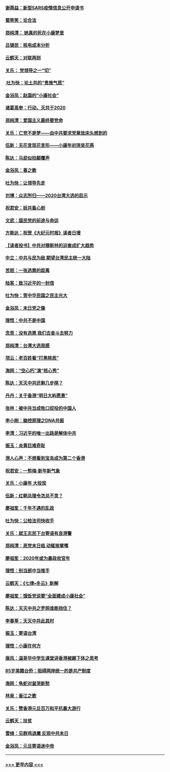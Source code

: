 #### [谢燕益：新型SARS疫情信息公开申请书](../pages/nsc993/n11808840.md?t=01211644) 
#### [蜀笑笑：论合法](../pages/nsc993/n11808064.md?t=01211644) 
#### [郑纯清： 她真的死在小康梦里](../pages/nsc993/n11806623.md?t=01211644) 
#### [吕锡民：核电成本分析](../pages/nsc993/n11806284.md?t=01211644) 
#### [云鹤天：对联两则](../pages/nsc993/n11805957.md?t=01211644) 
#### [关乐： 党领导之一“切”](../pages/nsc993/n11804505.md?t=01211644) 
#### [ 吐为快：论土共的“贵族气质”](../pages/nsc993/n11804490.md?t=01211644) 
#### [金浴凤：赵国的“小康社会”](../pages/nsc993/n11804452.md?t=01211644) 
#### [诸葛高参：行动，灭共于2020](../pages/nsc993/n11804120.md?t=01211644) 
#### [郑纯清：爱国主义最终要党命](../pages/nsc993/n11802197.md?t=01211644) 
#### [关乐：亡党不是梦——由中共要求党章放床头想到的](../pages/nsc993/n11802156.md?t=01211644) 
#### [伍新：无花言现花言形——小康年初哭吴花燕](../pages/nsc993/n11800044.md?t=01211644) 
#### [陈达：马屁似拍颠覆声](../pages/nsc993/n11800010.md?t=01211644) 
#### [金浴凤：春之歌](../pages/nsc993/n11797687.md?t=01211644) 
#### [吐为快：让领导先走](../pages/nsc993/n11797512.md?t=01211644) 
#### [刘博：众志所归——2020台湾大选的启示](../pages/nsc993/n11796878.md?t=01211644) 
#### [祝君安：妖共畜心剖](../pages/nsc993/n11794273.md?t=01211644) 
#### [文武：国民党的前途与命运](../pages/nsc993/n11794198.md?t=01211644) 
#### [方能达：祝贺《大纪元时报》读者日增](../pages/nsc993/n11793807.md?t=01211644) 
#### [【读者投书】中共对穆斯林的迫害成扩大趋势](../pages/nsc993/n11791371.md?t=01211644) 
#### [中立：中共与民为敌 期望台湾民主统一大陆](../pages/nsc993/n11790392.md?t=01211644) 
#### [苦胆：一张选票的距离](../pages/nsc993/n11788914.md?t=01211644) 
#### [陆客：致习近平的一封信](../pages/nsc993/n11788867.md?t=01211644) 
#### [吐为快：贺中华民国之民主光大](../pages/nsc993/n11788618.md?t=01211644) 
#### [金浴凤：末日党之像](../pages/nsc993/n11787475.md?t=01211644) 
#### [理悟：中共不是中国](../pages/nsc993/n11787463.md?t=01211644) 
#### [念贲：没有选票  我们去奋斗去努力](../pages/nsc993/n11787398.md?t=01211644) 
#### [郑纯清：台湾大选观感](../pages/nsc993/n11786210.md?t=01211644) 
#### [项云：老百姓看“打黑除恶”](../pages/nsc993/n11785398.md?t=01211644) 
#### [海网：“空心朽”演“核心秀”](../pages/nsc993/n11783874.md?t=01211644) 
#### [陈达：天灭中共还剩几步棋？](../pages/nsc993/n11783719.md?t=01211644) 
#### [丹丹：关于香港“明日大屿愿景”](../pages/nsc993/n11783273.md?t=01211644) 
#### [张林：被中共当成牲口奴役的中国人](../pages/nsc993/n11782397.md?t=01211644) 
#### [李小刚：脑控原理之DNA共振](../pages/nsc993/n11780962.md?t=01211644) 
#### [李清：习近平的唯一出路是解体中共](../pages/nsc993/n11780866.md?t=01211644) 
#### [振玉：炎黄巨难奇耻](../pages/nsc993/n11779632.md?t=01211644) 
#### [港人心声：不想看到宝岛成为第二个香港](../pages/nsc993/n11778817.md?t=01211644) 
#### [祝君安：一剪梅‧新年新气象](../pages/nsc993/n11776340.md?t=01211644) 
#### [关乐：小康年 大役现](../pages/nsc993/n11774213.md?t=01211644) 
#### [伍新：红朝总理令怎总不灵？](../pages/nsc993/n11770813.md?t=01211644) 
#### [廖祖笙：千年不遇的乱政](../pages/nsc993/n11770373.md?t=01211644) 
#### [吐为快：公检法司快收手](../pages/nsc993/n11770359.md?t=01211644) 
#### [关乐：就王志民下台寄语有良港警](../pages/nsc993/n11769903.md?t=01211644) 
#### [郑纯清：恶党末日临 动辄挨掌嘴](../pages/nsc993/n11769356.md?t=01211644) 
#### [廖祖笙：2020年或为暴政收官年](../pages/nsc993/n11768216.md?t=01211644) 
#### [理悟：别当郎中当推手](../pages/nsc993/n11768243.md?t=01211644) 
#### [云鹤天：《七律▪冬云》新解](../pages/nsc993/n11768204.md?t=01211644) 
#### [廖祖笙：饿饭党说要“全面建成小康社会”](../pages/nsc993/n11767482.md?t=01211644) 
#### [陈达：天灭中共之罗网谁能挡住？](../pages/nsc993/n11767465.md?t=01211644) 
#### [李春草：天灭中共此其时](../pages/nsc993/n11767452.md?t=01211644) 
#### [振玉：寄语台湾](../pages/nsc993/n11767432.md?t=01211644) 
#### [理悟：小康在何方](../pages/nsc993/n11767394.md?t=01211644) 
#### [唐风：温哥华中学生课堂讲香港被踢下体之思考](../pages/nsc993/n11766848.md?t=01211644) 
#### [85岁美籍台侨：阻碍两岸统一的是共产制度](../pages/nsc993/n11765043.md?t=01211644) 
#### [海网：龟蛇对鼠哭新愁](../pages/nsc993/n11764895.md?t=01211644) 
#### [林泉：香江之歌](../pages/nsc993/n11764415.md?t=01211644) 
#### [关乐：赞香港元旦百万和平抗暴大游行](../pages/nsc993/n11764382.md?t=01211644) 
#### [云鹤天：扶贫](../pages/nsc993/n11764245.md?t=01211644) 
#### [雪绮：见群鸡退鹰  反观中共末日](../pages/nsc993/n11762112.md?t=01211644) 
#### [金浴凤：元旦寄语迷中帝](../pages/nsc993/n11761788.md?t=01211644) 

----
#### [ >>> 更早内容 <<< ](../indexes/nsc993-earlier.md)
